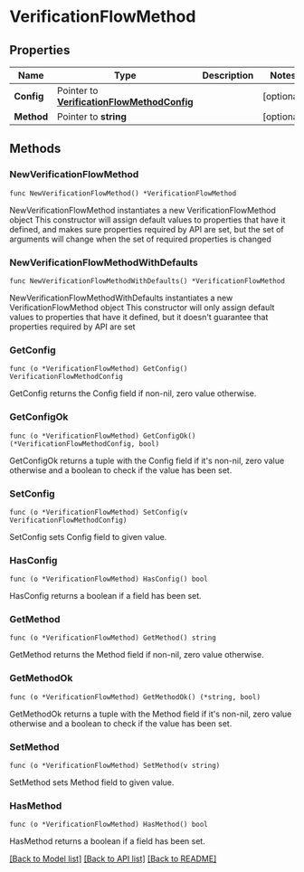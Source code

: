 # VerificationFlowMethod

## Properties

Name | Type | Description | Notes
------------ | ------------- | ------------- | -------------
**Config** | Pointer to [**VerificationFlowMethodConfig**](VerificationFlowMethodConfig.md) |  | [optional] 
**Method** | Pointer to **string** |  | [optional] 

## Methods

### NewVerificationFlowMethod

`func NewVerificationFlowMethod() *VerificationFlowMethod`

NewVerificationFlowMethod instantiates a new VerificationFlowMethod object
This constructor will assign default values to properties that have it defined,
and makes sure properties required by API are set, but the set of arguments
will change when the set of required properties is changed

### NewVerificationFlowMethodWithDefaults

`func NewVerificationFlowMethodWithDefaults() *VerificationFlowMethod`

NewVerificationFlowMethodWithDefaults instantiates a new VerificationFlowMethod object
This constructor will only assign default values to properties that have it defined,
but it doesn't guarantee that properties required by API are set

### GetConfig

`func (o *VerificationFlowMethod) GetConfig() VerificationFlowMethodConfig`

GetConfig returns the Config field if non-nil, zero value otherwise.

### GetConfigOk

`func (o *VerificationFlowMethod) GetConfigOk() (*VerificationFlowMethodConfig, bool)`

GetConfigOk returns a tuple with the Config field if it's non-nil, zero value otherwise
and a boolean to check if the value has been set.

### SetConfig

`func (o *VerificationFlowMethod) SetConfig(v VerificationFlowMethodConfig)`

SetConfig sets Config field to given value.

### HasConfig

`func (o *VerificationFlowMethod) HasConfig() bool`

HasConfig returns a boolean if a field has been set.

### GetMethod

`func (o *VerificationFlowMethod) GetMethod() string`

GetMethod returns the Method field if non-nil, zero value otherwise.

### GetMethodOk

`func (o *VerificationFlowMethod) GetMethodOk() (*string, bool)`

GetMethodOk returns a tuple with the Method field if it's non-nil, zero value otherwise
and a boolean to check if the value has been set.

### SetMethod

`func (o *VerificationFlowMethod) SetMethod(v string)`

SetMethod sets Method field to given value.

### HasMethod

`func (o *VerificationFlowMethod) HasMethod() bool`

HasMethod returns a boolean if a field has been set.


[[Back to Model list]](../README.md#documentation-for-models) [[Back to API list]](../README.md#documentation-for-api-endpoints) [[Back to README]](../README.md)


